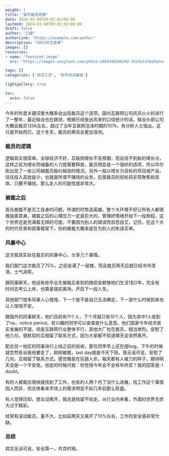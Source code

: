 ```yaml
---
weight: 1
title: "亲历裁员竞赛"
date: 2024-03-08T09:02:02+08:00
lastmod: 2024-03-08T09:02:02+08:00
draft: false
author: "乙醇"
authorLink: "https://example.com/author"
description: "2023的主旋律"
images: []
resources:
- name: "featured-image"
  src: "https://images.unsplash.com/photo-1484349296292-552da537bd3a?w=300"

tags: []
categories: ['测试工具', '软件测试基础']

lightgallery: true

toc:
  auto: false
---
```


今年的年度关键词里大概率会出现裁员这个选项。国内互联网公司风风火火的进行了一整年，最近硅谷也在跟进，根据已经放出风来的口径统计的话，硅谷头部公司大概会裁员120k左右，超过了当年互联网泡沫时期的107k，有分析人士指出，这只是开始而已，这个冬天，裁员的寒风会更加凛冽。

### 裁员的逻辑

逻辑其实很简单，全球经济不好，互联网增长不及预期，而且找不到新的增长点，这样之前为增长而储备的人力就需要释放，裁员明显是一个很好的选项，所以华尔街出现了一些公司越裁员股价越涨的情况。另外一般以增长为目标的项目或产品，往往投入高收益少，也就是所谓不赚钱的业务，后面裁员的目标将非常聚焦和具体，只要不赚钱，那么走人的可能性就非常大。

### 被裁之后

首先被裁不是员工自身的问题，所谓的时势造英雄，整个大环境不好让所有人都很难独善其身。被裁之后的心理压力一定是巨大的，管理好情绪开始下一段旅程，这个世界还是充满着无限的可能，不要因为别人的错误而自怨自艾，记住，在这个大的时代背景和叙事框架下，你的被裁大概率是在为别人的失误买单。

### 风暴中心

这次我其实处在裁员的风暴中心，分享几个事情。

我们部门这次裁员了75%，之前坐满了一层楼，而且裁员两天后就已经冷冷清清，士气凋零。

跟同事聊天，他说有些毕业生被裁后拿到的赔偿金额够他们生活1到2年，完全有时间去考公上岸，也算是提前离场，开启下一段人生。

其他部门很多同事人心惶惶，下一个是不是自己无法确定，下一波什么时候到来也让人惴惴不安。

跟国外的同事聊天，他们目前有11个人，下个月就只有10个人，因为其中1人收到了np，notice period，有兴趣的同学可以查查是什么意思。他们国家今年经济其实发展的不错，但是互联网行业整体不行，其他大厂也在裁员，相当惨烈。安慰了他几句，很默契的互相留了联系方式，因为大家都不知道哪天会突然离开。

配合另一地区的同事进行上线之前的验收，那位同学早上还在提bug，下午的时候就忽然告诉我他要走了，刚刚被裁，last day就是今天下班。我无话可说，安慰了几句，互相留了联系方式。感觉像是在玩狼人杀，每天都有人被刀的样子，期待明天会是一个平安夜。他走的时候问我：你觉得今年会不会有年终奖？我的回答是: I doubt。

有的人被裁后很快就找到了工作，也有的人两个月了没什么进展，找工作这个事情因人而异，但总体看来市场上的需求明显不如几年前那么旺盛。

有人觉得压抑，想主动离开，我总是劝留不劝走，从行业内来看，外面的世界无奈大过于精彩。

经常有滚动裁员，量不大，比如前两天又离开了10%左右，工作的安全感非常欠缺。

### 总结

其实无话可说，安全第一，共克时艰。